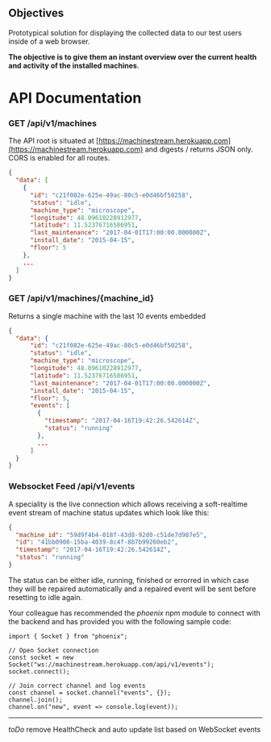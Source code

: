 ## Objectives

Prototypical solution for displaying the collected data to our test users inside of a web browser.

**The objective is to give them an instant overview over the current health and activity of the installed machines**.

# API Documentation

### GET /api/v1/machines

The API root is situated at [https://machinestream.herokuapp.com](https://machinestream.herokuapp.com)
and digests / returns JSON only. CORS is enabled for all routes.

```json
{
  "data": [
    {
      "id": "c21f082e-625e-49ac-80c5-e0d46bf50258",
      "status": "idle",
      "machine_type": "microscope",
      "longitude": 48.09610228912977,
      "latitude": 11.52376716586951,
      "last_maintenance": "2017-04-01T17:00:00.000000Z",
      "install_date": "2015-04-15",
      "floor": 5
    },
    ...
  ]
}
```

### GET /api/v1/machines/{machine_id}

Returns a single machine with the last 10 events embedded

```json
{
  "data": {
      "id": "c21f082e-625e-49ac-80c5-e0d46bf50258",
      "status": "idle",
      "machine_type": "microscope",
      "longitude": 48.09610228912977,
      "latitude": 11.52376716586951,
      "last_maintenance": "2017-04-01T17:00:00.000000Z",
      "install_date": "2015-04-15",
      "floor": 5,
      "events": [
        {
          "timestamp": "2017-04-16T19:42:26.542614Z",
          "status": "running"
        },
        ...
      ]
  }
}
```

### Websocket Feed /api/v1/events

A speciality is the live connection which allows receiving a soft-realtime event stream of machine status updates which look like this:

```json
{
  "machine_id": "59d9f4b4-018f-43d8-92d0-c51de7d987e5",
  "id": "41bb0908-15ba-4039-8c4f-8b7b99260eb2",
  "timestamp": "2017-04-16T19:42:26.542614Z",
  "status": "running"
}
```

The status can be either idle, running, finished or errorred in which case they will be repaired automatically and a repaired event will be sent before resetting to idle again.

Your colleague has recommended the *phoenix* npm module to connect with the backend and has provided you with the following sample code:

```code
import { Socket } from "phoenix";

// Open Socket connection
const socket = new Socket("ws://machinestream.herokuapp.com/api/v1/events");
socket.connect();

// Join correct channel and log events
const channel = socket.channel("events", {});
channel.join();
channel.on("new", event => console.log(event));
```
___
*toDo* remove HealthCheck and auto update list based on WebSocket events